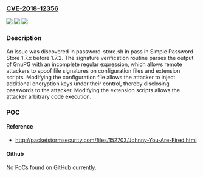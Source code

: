 ### [CVE-2018-12356](https://cve.mitre.org/cgi-bin/cvename.cgi?name=CVE-2018-12356)
![](https://img.shields.io/static/v1?label=Product&message=n%2Fa&color=blue)
![](https://img.shields.io/static/v1?label=Version&message=n%2Fa&color=blue)
![](https://img.shields.io/static/v1?label=Vulnerability&message=n%2Fa&color=brighgreen)

### Description

An issue was discovered in password-store.sh in pass in Simple Password Store 1.7.x before 1.7.2. The signature verification routine parses the output of GnuPG with an incomplete regular expression, which allows remote attackers to spoof file signatures on configuration files and extension scripts. Modifying the configuration file allows the attacker to inject additional encryption keys under their control, thereby disclosing passwords to the attacker. Modifying the extension scripts allows the attacker arbitrary code execution.

### POC

#### Reference
- http://packetstormsecurity.com/files/152703/Johnny-You-Are-Fired.html

#### Github
No PoCs found on GitHub currently.

